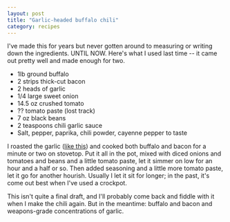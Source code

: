 ```yaml
---
layout: post
title: "Garlic-headed buffalo chili"
category: recipes
---
```

I've made this for years but never gotten around to measuring or writing down the ingredients. UNTIL NOW. Here's what I used last time -- it came out pretty well and made enough for two.
 
+ 1lb ground buffalo
+ 2 strips thick-cut bacon
+ 2 heads of garlic
+ 1/4 large sweet onion
+ 14.5 oz crushed tomato
+ ?? tomato paste (lost track)
+ 7 oz black beans
+ 2 teaspoons chili garlic sauce
+ Salt, pepper, paprika, chili powder, cayenne pepper to taste
 
I roasted the garlic ([like this](http://www.simplyrecipes.com/recipes/roasted_garlic/)) and cooked both buffalo and bacon for a minute or two on stovetop. Put it all in the pot, mixed with diced onions and tomatoes and beans and a little tomato paste, let it simmer on low for an hour and a half or so. Then added seasoning and a little more tomato paste, let it go for another hourish. Usually I let it sit for longer; in the past, it's come out best when I've used a crockpot.
 
This isn't quite a final draft, and I'll probably come back and fiddle with it when I make the chili again. But in the meantime: buffalo and bacon and weapons-grade concentrations of garlic. 